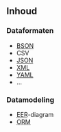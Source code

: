 Inhoud
------

### Dataformaten
 
  - [BSON](http://bsonspec.org)
  - CSV
  - [JSON](http://www.json.org)
  - [XML](http://www.w3.org/XML/)
  - [YAML](http://yaml.org)
  - …

### Datamodeling

 - <abbr title="Enhanced Entity-Relationship">EER</abbr>-diagram
 - <abbr title="Object-Relational Mapper">ORM</abbr>